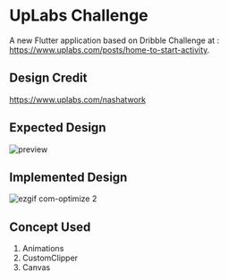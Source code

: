 # UpLabs Challenge

A new Flutter application based on Dribble Challenge at : https://www.uplabs.com/posts/home-to-start-activity.

## Design Credit
https://www.uplabs.com/nashatwork

## Expected Design
![preview](https://user-images.githubusercontent.com/16761273/52356391-20f71e00-2a5a-11e9-84f4-c470e89c6f78.gif)

## Implemented Design
![ezgif com-optimize 2](https://user-images.githubusercontent.com/16761273/52357878-f3f83a80-2a5c-11e9-996a-089209895a3e.gif)

## Concept Used
1. Animations
2. CustomClipper
4. Canvas


